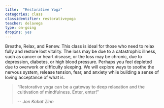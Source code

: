 ```yaml
---
title:  "Restorative Yoga"
categories: class
classidentifier: restorativeyoga
teacher: delavega
type: on-going
dropins: yes
---
```

Breathe, Relax, and Renew. This class is ideal for those who need to relax fully and restore lost vitality. The loss may be due to a catastrophic illness, such as cancer or heart disease, or the loss may be chronic, due to depression, diabetes, or high blood pressure. Perhaps you feel depleted due to overwork or difficulty sleeping. We will explore ways to soothe the nervous system, release tension, fear, and anxiety while building a sense of loving acceptance of what is.

> “Restorative yoga can be a gateway to deep relaxation and the cultivation of mindfulness. Enter, enter!”
>
> -- <cite>Jon Kabat Zinn</cite>
